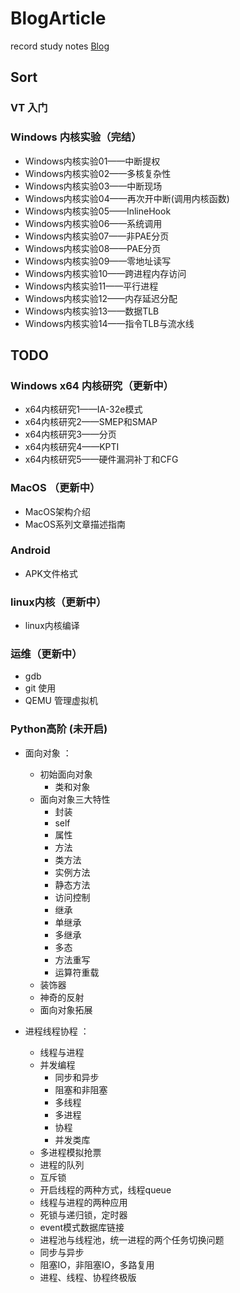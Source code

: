 # BlogArticle

record study notes
[Blog](http://schnappi.games/)

## Sort


### VT 入门

### Windows 内核实验（完结）

- Windows内核实验01——中断提权
- Windows内核实验02——多核复杂性
- Windows内核实验03——中断现场
- Windows内核实验04——再次开中断(调用内核函数)
- Windows内核实验05——InlineHook
- Windows内核实验06——系统调用
- Windows内核实验07——非PAE分页
- Windows内核实验08——PAE分页
- Windows内核实验09——零地址读写
- Windows内核实验10——跨进程内存访问
- Windows内核实验11——平行进程
- Windows内核实验12——内存延迟分配
- Windows内核实验13——数据TLB
- Windows内核实验14——指令TLB与流水线

## TODO

### Windows x64 内核研究（更新中）

- x64内核研究1——IA-32e模式
- x64内核研究2——SMEP和SMAP
- x64内核研究3——分页
- x64内核研究4——KPTI
- x64内核研究5——硬件漏洞补丁和CFG

### MacOS （更新中）
- MacOS架构介绍
- MacOS系列文章描述指南

### Android

- APK文件格式

### linux内核（更新中）

- linux内核编译

### 运维（更新中）

- gdb
- git 使用
- QEMU 管理虚拟机

### Python高阶 (未开启)

- 面向对象 ：

    - 初始面向对象
      - 类和对象
    - 面向对象三大特性
      - 封装
      - self
      - 属性
      - 方法
      - 类方法
      - 实例方法
      - 静态方法
      - 访问控制
      - 继承
      - 单继承
      - 多继承
      - 多态
      - 方法重写
      - 运算符重载
    - 装饰器
    - 神奇的反射
    - 面向对象拓展
- 进程线程协程 ：
    - 线程与进程
    - 并发编程
      - 同步和异步
      - 阻塞和非阻塞
      - 多线程
      - 多进程
      - 协程
      - 并发类库
    - 多进程模拟抢票
    - 进程的队列
    - 互斥锁
    - 开启线程的两种方式，线程queue
    - 线程与进程的两种应用
    - 死锁与递归锁，定时器
    - event模式数据库链接
    - 进程池与线程池，统一进程的两个任务切换问题
    - 同步与异步
    - 阻塞IO，非阻塞IO，多路复用
    - 进程、线程、协程终极版

